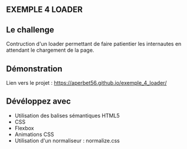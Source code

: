 ## EXEMPLE 4 LOADER

## Le challenge

Contruction d'un loader permettant de faire patientier les internautes en attendant le chargement de la page.

## Démonstration

Lien vers le projet : https://aperbet56.github.io/exemple_4_loader/

## Dévéloppez avec

- Utilisation des balises sémantiques HTML5
- CSS
- Flexbox
- Animations CSS
- Utilisation d'un normaliseur : normalize.css

